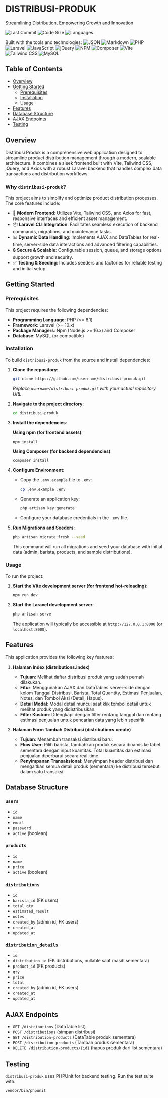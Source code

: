 # DISTRIBUSI-PRODUK

Streamlining Distribution, Empowering Growth and Innovation

![Last Commit](https://img.shields.io/github/last-commit/username/repo?color=blue&style=flat-square) ![Code Size](https://img.shields.io/github/languages/code-size/username/repo?color=green&style=flat-square) ![Languages](https://img.shields.io/github/languages/count/username/repo?style=flat-square)

Built with the tools and technologies:
![JSON](https://img.shields.io/badge/-JSON-000000?style=flat-square&logo=json&logoColor=white) 
![Markdown](https://img.shields.io/badge/-Markdown-000000?style=flat-square&logo=markdown&logoColor=white) 
![PHP](https://img.shields.io/badge/-PHP-777BB4?style=flat-square&logo=php&logoColor=white) 
![Laravel](https://img.shields.io/badge/-Laravel-FF2D20?style=flat-square&logo=laravel&logoColor=white) 
![JavaScript](https://img.shields.io/badge/-JavaScript-F7DF1E?style=flat-square&logo=javascript&logoColor=black) 
![jQuery](https://img.shields.io/badge/-jQuery-0769AD?style=flat-square&logo=jquery&logoColor=white) 
![NPM](https://img.shields.io/badge/-NPM-CB3837?style=flat-square&logo=npm&logoColor=white) 
![Composer](https://img.shields.io/badge/-Composer-885630?style=flat-square&logo=composer&logoColor=white) 
![Vite](https://img.shields.io/badge/-Vite-646CFF?style=flat-square&logo=vite&logoColor=white) 
![Tailwind CSS](https://img.shields.io/badge/-Tailwind_CSS-06B6D4?style=flat-square&logo=tailwindcss&logoColor=white) 
![MySQL](https://img.shields.io/badge/-MySQL-4479A1?style=flat-square&logo=mysql&logoColor=white) 

## Table of Contents

*   [Overview](#overview)
*   [Getting Started](#getting-started)
    *   [Prerequisites](#prerequisites)
    *   [Installation](#installation)
    *   [Usage](#usage)
*   [Features](#features)
*   [Database Structure](#database-structure)
*   [AJAX Endpoints](#ajax-endpoints)
*   [Testing](#testing)

## Overview

Distribusi Produk is a comprehensive web application designed to streamline product distribution management through a modern, scalable architecture. It combines a sleek frontend built with Vite, Tailwind CSS, jQuery, and Axios with a robust Laravel backend that handles complex data transactions and distribution workflows.

### Why `distribusi-produk`?

This project aims to simplify and optimize product distribution processes. The core features include:

*   🚀 **Modern Frontend**: Utilizes Vite, Tailwind CSS, and Axios for fast, responsive interfaces and efficient asset management.
*   📦 **Laravel CLI Integration**: Facilitates seamless execution of backend commands, migrations, and maintenance tasks.
*   📊 **Dynamic Data Handling**: Implements AJAX and DataTables for real-time, server-side data interactions and advanced filtering capabilities.
*   🔒 **Secure & Scalable**: Configurable session, queue, and storage options support growth and security.
*   ✅ **Testing & Seeding**: Includes seeders and factories for reliable testing and initial setup.

## Getting Started

### Prerequisites

This project requires the following dependencies:

*   **Programming Language**: PHP (>= 8.1)
*   **Framework**: Laravel (>= 10.x)
*   **Package Managers**: Npm (Node.js >= 16.x) and Composer
*   **Database**: MySQL (or compatible)

### Installation

To build `distribusi-produk` from the source and install dependencies:

1.  **Clone the repository**:

    ```bash
    git clone https://github.com/username/distribusi-produk.git
    ```
    *Replace `username/distribusi-produk.git` with your actual repository URL.*

2.  **Navigate to the project directory**:

    ```bash
    cd distribusi-produk
    ```

3.  **Install the dependencies**:

    **Using npm (for frontend assets)**:

    ```bash
    npm install
    ```

    **Using Composer (for backend dependencies)**:

    ```bash
    composer install
    ```

4.  **Configure Environment**:
    *   Copy the `.env.example` file to `.env`:
        ```bash
        cp .env.example .env
        ```
    *   Generate an application key:
        ```bash
        php artisan key:generate
        ```
    *   Configure your database credentials in the `.env` file.

5.  **Run Migrations and Seeders**:

    ```bash
    php artisan migrate:fresh --seed
    ```
    This command will run all migrations and seed your database with initial data (admin, barista, products, and sample distributions).

### Usage

To run the project:

1.  **Start the Vite development server (for frontend hot-reloading)**:

    ```bash
    npm run dev
    ```

2.  **Start the Laravel development server**:

    ```bash
    php artisan serve
    ```

    The application will typically be accessible at `http://127.0.0.1:8000` (or `localhost:8000`).

## Features

This application provides the following key features:

1.  **Halaman Index (distributions.index)**
    *   **Tujuan**: Melihat daftar distribusi produk yang sudah pernah dilakukan.
    *   **Fitur**: Menggunakan AJAX dan DataTables server-side dengan kolom Tanggal Distribusi, Barista, Total Quantity, Estimasi Penjualan, Notes, dan Tombol Aksi (Detail, Hapus).
    *   **Detail Modal**: Modal detail muncul saat klik tombol detail untuk melihat produk yang didistribusikan.
    *   **Filter Kustom**: Dilengkapi dengan filter rentang tanggal dan rentang estimasi penjualan untuk pencarian data yang lebih spesifik.

2.  **Halaman Form Tambah Distribusi (distributions.create)**
    *   **Tujuan**: Menambah transaksi distribusi baru.
    *   **Flow User**: Pilih barista, tambahkan produk secara dinamis ke tabel sementara dengan input kuantitas. Total kuantitas dan estimasi penjualan diperbarui secara real-time.
    *   **Penyimpanan Transaksional**: Menyimpan header distribusi dan mengaitkan semua detail produk (sementara) ke distribusi tersebut dalam satu transaksi.

## Database Structure

### `users`
*   `id`
*   `name`
*   `email`
*   `password`
*   `active` (boolean)

### `products`
*   `id`
*   `name`
*   `price`
*   `active` (boolean)

### `distributions`
*   `id`
*   `barista_id` (FK users)
*   `total_qty`
*   `estimated_result`
*   `notes`
*   `created_by` (admin id, FK users)
*   `created_at`
*   `updated_at`

### `distribution_details`
*   `id`
*   `distribution_id` (FK distributions, nullable saat masih sementara)
*   `product_id` (FK products)
*   `qty`
*   `price`
*   `total`
*   `created_by` (admin id, FK users)
*   `created_at`
*   `updated_at`

## AJAX Endpoints

*   `GET /distributions` (DataTable list)
*   `POST /distributions` (simpan distribusi)
*   `GET /distribution-products` (DataTable produk sementara)
*   `POST /distribution-products` (Tambah produk sementara)
*   `DELETE /distribution-products/{id}` (hapus produk dari list sementara)

## Testing

`distribusi-produk` uses PHPUnit for backend testing. Run the test suite with:

```bash
vendor/bin/phpunit
```
